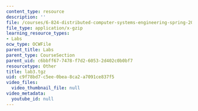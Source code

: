 ```yaml
---
content_type: resource
description: ''
file: /courses/6-824-distributed-computer-systems-engineering-spring-2006/c9f78bd7c5ee0bea8ca2a7091ce837f5_lab3.tgz
file_type: application/x-gzip
learning_resource_types:
- Labs
ocw_type: OCWFile
parent_title: Labs
parent_type: CourseSection
parent_uid: c6bbff67-7478-f7d2-6053-2d402c0b0bf7
resourcetype: Other
title: lab3.tgz
uid: c9f78bd7-c5ee-0bea-8ca2-a7091ce837f5
video_files:
  video_thumbnail_file: null
video_metadata:
  youtube_id: null
---
```

